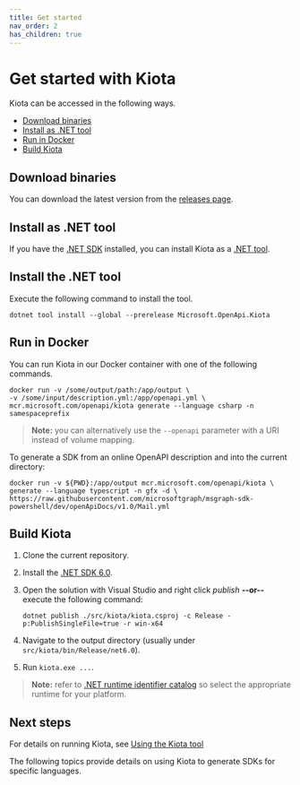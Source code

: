 ```yaml
---
title: Get started
nav_order: 2
has_children: true
---
```


# Get started with Kiota

Kiota can be accessed in the following ways.

- [Download binaries](#download-binaries)
- [Install as .NET tool](#install-as-net-tool)
- [Run in Docker](#run-in-docker)
- [Build Kiota](#build-kiota)

## Download binaries

You can download the latest version from the [releases page](https://github.com/microsoft/kiota/releases/latest).

## Install as .NET tool

If you have the [.NET SDK](https://dotnet.microsoft.com/download) installed, you can install Kiota as a [.NET tool](https://learn.microsoft.com/dotnet/core/tools/global-tools).

## Install the .NET tool

Execute the following command to install the tool.

```shell
dotnet tool install --global --prerelease Microsoft.OpenApi.Kiota
```

## Run in Docker

You can run Kiota in our Docker container with one of the following commands.

```shell
docker run -v /some/output/path:/app/output \
-v /some/input/description.yml:/app/openapi.yml \
mcr.microsoft.com/openapi/kiota generate --language csharp -n samespaceprefix
```

> **Note:** you can alternatively use the `--openapi` parameter with a URI instead of volume mapping.

To generate a SDK from an online OpenAPI description and into the current directory:

```shell
docker run -v ${PWD}:/app/output mcr.microsoft.com/openapi/kiota \
generate --language typescript -n gfx -d \
https://raw.githubusercontent.com/microsoftgraph/msgraph-sdk-powershell/dev/openApiDocs/v1.0/Mail.yml
```

## Build Kiota

1. Clone the current repository.
1. Install the [.NET SDK 6.0](https://dotnet.microsoft.com/download).
1. Open the solution with Visual Studio and right click *publish* **--or--** execute the following command:

    ```shell
    dotnet publish ./src/kiota/kiota.csproj -c Release -p:PublishSingleFile=true -r win-x64
    ```

1. Navigate to the output directory (usually under `src/kiota/bin/Release/net6.0`).
1. Run `kiota.exe ...`.

> **Note:** refer to [.NET runtime identifier catalog](https://learn.microsoft.com/dotnet/core/rid-catalog) so select the appropriate runtime for your platform.

## Next steps

For details on running Kiota, see [Using the Kiota tool](../using)

The following topics provide details on using Kiota to generate SDKs for specific languages.
